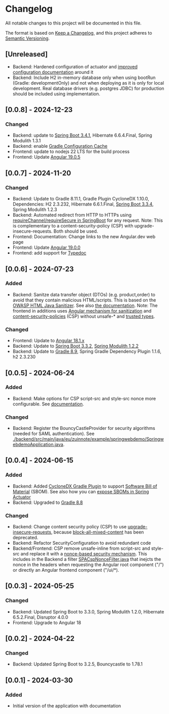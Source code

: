 # Changelog

All notable changes to this project will be documented in this file.

The format is based on [Keep a Changelog](https://keepachangelog.com/en/1.1.0/),
and this project adheres to [Semantic Versioning](https://semver.org/spec/v2.0.0.html).

## [Unreleased]
* Backend: Hardened configuration of actuator and [improved configuration documentation](./backend/docs/CONFIGURE.md) around it
* Backend: Include H2 in-memory database only when using bootRun (Gradle: developmentOnly) and not when deploying as it is only for local development. Real database drivers (e.g. postgres JDBC) for production should be included using implementation.

## [0.0.8] - 2024-12-23
### Changed
* Backend: update to [Spring Boot 3.4.1](https://spring.io/blog/2024/12/19/spring-boot-3-4-1-available-now), Hibernate 6.6.4.Final, Spring Modulith 1.3.1
* Backend: enable [Gradle Configuration Cache](https://docs.gradle.org/current/userguide/configuration_cache.html#config_cache:usage:parallel)
* Frontend: update to nodejs 22 LTS for the build process
* Frontend: Update [Angular 19.0.5](https://github.com/angular/angular/releases/tag/19.0.5)

## [0.0.7] - 2024-11-20
### Changed
* Backend: Update to Gradle 8.11.1, Gradle Plugin CycloneDX 1.10.0, Dependencies: H2 2.3.232, Hibernate 6.6.1.Final, [Spring Boot 3.3.4](https://spring.io/blog/2024/09/19/spring-boot-3-3-4-available-now), Spring Modulith 1.2.3
* Backend: Automated redirect from HTTP to HTTPs using [requireChannel/requireSecure in SpringBoot](https://docs.spring.io/spring-security/site/docs/current/api/org/springframework/security/config/annotation/web/builders/HttpSecurity.html) for any request. Note: This is complementary to a content-security-policy (CSP) with upgrade-insecure-requests. Both should be used.
* Frontend: Documentation: Change links to the new Angular.dev web page
* Frontend: Update [Angular 19.0.0](https://github.com/angular/angular/releases/tag/19.0.0)
* Frontend: add support for [Typedoc](https://typedoc.org/)

## [0.0.6] - 2024-07-23
### Added
* Backend: Sanitze data transfer object (DTOs) (e.g. product,order) to avoid that they contain malicious HTML/scripts. This is based on the [OWASP HTML Java Sanitizer](https://owasp.org/www-project-java-html-sanitizer/). See also [the documentation](./backend/docs/ARCHITECTURE.md). Note: The frontend in additions uses [Angular mechanism for sanitization](https://angular.dev/best-practices/security) and [content-security-policies](https://angular.dev/best-practices/security#content-security-policy) (CSP) without unsafe-* and [trusted types](https://angular.dev/best-practices/security#enforcing-trusted-types).
### Changed
* Frontend: Update to [Angular 18.1.x](https://github.com/angular/angular/releases/tag/18.1.1)
* Backend: Update to [Spring Boot 3.3.2](https://spring.io/blog/2024/07/18/spring-boot-3-3-2-available-now), [Spring Modulith 1.2.2](https://spring.io/blog/2024/06/21/spring-modulith-1-1-6-and-1-2-1-released)
* Backend: Update to [Gradle 8.9](https://docs.gradle.org/8.9/release-notes.html), Spring Gradle Dependency Plugin 1.1.6, h2 2.3.230


## [0.0.5] - 2024-06-24
### Added
* Backend: Make options for CSP script-src and style-src nonce more configurable. See [documentation](./backend/docs/CONFIGURE.md).
### Changed
* Backend: Register the BouncyCastleProvider for security algorithms (needed for SAML authentication). See [./backend/src/main/java/eu/zuinnote/example/springwebdemo/SpringwebdemoApplication.java](./backend/src/main/java/eu/zuinnote/example/springwebdemo/SpringwebdemoApplication.java).



## [0.0.4] - 2024-06-15
### Added
* Backend: Added [CycloneDX Gradle Plugin](https://github.com/CycloneDX/cyclonedx-gradle-plugin) to support [Software Bill of Material](https://en.wikipedia.org/wiki/Software_supply_chain) (SBOM). See also how you can [expose SBOMs in Spring Actuator](https://spring.io/blog/2024/05/24/sbom-support-in-spring-boot-3-3)
* Backend: Upgraded to [Gradle 8.8](https://docs.gradle.org/8.8/release-notes.html)
### Changed
* Backend: Change content security policy (CSP) to use [upgrade-insecure-requests](https://developer.mozilla.org/en-US/docs/Web/HTTP/Headers/Content-Security-Policy/upgrade-insecure-requests), because [block-all-mixed-content](https://developer.mozilla.org/en-US/docs/Web/HTTP/Headers/Content-Security-Policy/block-all-mixed-content) has been deprecated.
* Backend: Refactor SecurityConfiguration to avoid redundant code
* Backend/Frontend: CSP remove unsafe-inline from script-src and style-src and replace it with a [nonce-based security mechanism](https://angular.dev/best-practices/security#content-security-policy). This includes in the Backend a filter [SPACspNonceFilter.java](./backend/src/main/java/eu/zuinnote/example/springwebdemo/configuration/SPACspNonceFilter.java) that inejcts the nonce in the headers when requesting the Angular root component ("/") or directly an Angular frontend component ("/ui/*).


## [0.0.3] - 2024-05-25
### Changed
* Backend: Updated Spring Boot to 3.3.0, Spring Modulith 1.2.0, Hibernate 6.5.2.Final, Disruptor 4.0.0
* Frontend: Upgrade to Angular 18

## [0.0.2] - 2024-04-22
### Changed
* Backend: Updated Spring Boot to 3.2.5, Bouncycastle to 1.78.1

## [0.0.1] - 2024-03-30

### Added
* Initial version of the application with documentation



